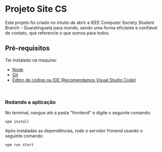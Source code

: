 # Projeto Site CS

Este projeto foi criado no intuito de abrir a IEEE Computer Society Student Branch - Guaratinguetá para mundo, sendo uma forma eficiente e confiável de contato, que referencie o que somos para todos.

## **Pré-requisitos**

Ter instalado na maquina:

* [Node](https://nodejs.org/en/)
* [Git](https://git-scm.com/)
* [Editor de código ou IDE (Recomendamos Visual Studio Code)](https://code.visualstudio.com/)

</br>

### **Rodando a aplicação**

No terminal, navgue até a pasta "frontend" e digite o seguinte comando: 

```
npm install 
```

Após instaladas as dependências, rode o servidor fronend usando o seguinte comando:

```
npm run start 
```